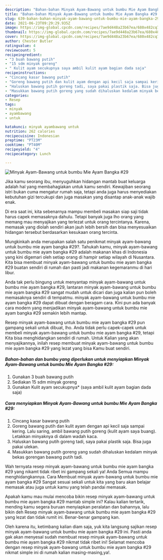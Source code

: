 ```yaml
---
description: "Bahan-bahan Minyak Ayam-Bawang untuk bumbu Mie Ayam Bangka #29 yang lezat dan Mudah Dibuat"
title: "Bahan-bahan Minyak Ayam-Bawang untuk bumbu Mie Ayam Bangka #29 yang lezat dan Mudah Dibuat"
slug: 639-bahan-bahan-minyak-ayam-bawang-untuk-bumbu-mie-ayam-bangka-29-yang-lezat-dan-mudah-dibuat
date: 2021-06-23T09:29:29.935Z
image: https://img-global.cpcdn.com/recipes/7ae9d448a23b67ea/680x482cq70/minyak-ayam-bawang-untuk-bumbu-mie-ayam-bangka-29-foto-resep-utama.jpg
thumbnail: https://img-global.cpcdn.com/recipes/7ae9d448a23b67ea/680x482cq70/minyak-ayam-bawang-untuk-bumbu-mie-ayam-bangka-29-foto-resep-utama.jpg
cover: https://img-global.cpcdn.com/recipes/7ae9d448a23b67ea/680x482cq70/minyak-ayam-bawang-untuk-bumbu-mie-ayam-bangka-29-foto-resep-utama.jpg
author: Chester Butler
ratingvalue: 4
reviewcount: 5
recipeingredient:
- "3 buah bawang putih"
- "15 sdm minyak goreng"
- " Kulit ayam secukupnya saya ambil kulit ayam bagian dada saja"
recipeinstructions:
- "Cincang kasar bawang putih"
- "Goreng bawang putih dan kulit ayam dengan api kecil saja sampai kering. Lalu saring, ambil bawang putih goreng (kulit ayam saya buang). Letakkan minyaknya di dalam wadah kaca."
- "Haluskan bawang putih goreng tadi, saya pakai plastik saja. Bisa juga pakai ulekan."
- "Masukkan bawang putih goreng yang sudah dihaluskan kedalam minyak bekas gorengan bawang putih tadi."
categories:
- Resep
tags:
- minyak
- ayambawang
- untuk

katakunci: minyak ayambawang untuk 
nutrition: 262 calories
recipecuisine: Indonesian
preptime: "PT23M"
cooktime: "PT40M"
recipeyield: "4"
recipecategory: Lunch

---
```



![Minyak Ayam-Bawang untuk bumbu Mie Ayam Bangka #29](https://img-global.cpcdn.com/recipes/7ae9d448a23b67ea/680x482cq70/minyak-ayam-bawang-untuk-bumbu-mie-ayam-bangka-29-foto-resep-utama.jpg)

Jika kamu seorang ibu, menyuguhkan hidangan mantab buat keluarga adalah hal yang membahagiakan untuk kamu sendiri. Kewajiban seorang istri bukan cuma mengatur rumah saja, tetapi anda juga harus menyediakan kebutuhan gizi tercukupi dan juga masakan yang disantap anak-anak wajib enak.

Di era  saat ini, kita sebenarnya mampu membeli masakan siap saji tidak harus capek memasaknya dahulu. Tetapi banyak juga lho orang yang memang mau menyajikan yang terlezat untuk orang tercintanya. Karena, memasak yang diolah sendiri akan jauh lebih bersih dan bisa menyesuaikan hidangan tersebut berdasarkan kesukaan orang tercinta. 



Mungkinkah anda merupakan salah satu penikmat minyak ayam-bawang untuk bumbu mie ayam bangka #29?. Tahukah kamu, minyak ayam-bawang untuk bumbu mie ayam bangka #29 adalah makanan khas di Indonesia yang kini digemari oleh setiap orang di hampir setiap wilayah di Nusantara. Kita bisa membuat minyak ayam-bawang untuk bumbu mie ayam bangka #29 buatan sendiri di rumah dan pasti jadi makanan kegemaranmu di hari libur.

Anda tak perlu bingung untuk menyantap minyak ayam-bawang untuk bumbu mie ayam bangka #29, lantaran minyak ayam-bawang untuk bumbu mie ayam bangka #29 sangat mudah untuk dicari dan juga kalian pun boleh memasaknya sendiri di tempatmu. minyak ayam-bawang untuk bumbu mie ayam bangka #29 dapat dibuat dengan beragam cara. Kini pun ada banyak cara modern yang menjadikan minyak ayam-bawang untuk bumbu mie ayam bangka #29 semakin lebih mantap.

Resep minyak ayam-bawang untuk bumbu mie ayam bangka #29 pun gampang sekali untuk dibuat, lho. Anda tidak perlu capek-capek untuk membeli minyak ayam-bawang untuk bumbu mie ayam bangka #29, tetapi Kita bisa menghidangkan sendiri di rumah. Untuk Kalian yang akan menyajikannya, inilah resep membuat minyak ayam-bawang untuk bumbu mie ayam bangka #29 yang lezat yang bisa Kamu buat sendiri.

<!--inarticleads1-->

##### Bahan-bahan dan bumbu yang diperlukan untuk menyiapkan Minyak Ayam-Bawang untuk bumbu Mie Ayam Bangka #29:

1. Gunakan 3 buah bawang putih
1. Sediakan 15 sdm minyak goreng
1. Gunakan  Kulit ayam secukupnya* (saya ambil kulit ayam bagian dada saja)




<!--inarticleads2-->

##### Cara menyiapkan Minyak Ayam-Bawang untuk bumbu Mie Ayam Bangka #29:

1. Cincang kasar bawang putih
1. Goreng bawang putih dan kulit ayam dengan api kecil saja sampai kering. Lalu saring, ambil bawang putih goreng (kulit ayam saya buang). Letakkan minyaknya di dalam wadah kaca.
1. Haluskan bawang putih goreng tadi, saya pakai plastik saja. Bisa juga pakai ulekan.
1. Masukkan bawang putih goreng yang sudah dihaluskan kedalam minyak bekas gorengan bawang putih tadi.




Wah ternyata resep minyak ayam-bawang untuk bumbu mie ayam bangka #29 yang nikamt tidak ribet ini gampang sekali ya! Anda Semua mampu menghidangkannya. Cara Membuat minyak ayam-bawang untuk bumbu mie ayam bangka #29 Sangat sesuai sekali untuk kita yang baru akan belajar memasak atau juga untuk kamu yang telah pandai memasak.

Apakah kamu mau mulai mencoba bikin resep minyak ayam-bawang untuk bumbu mie ayam bangka #29 mantab simple ini? Kalau kalian tertarik, mending kamu segera buruan menyiapkan peralatan dan bahannya, lalu bikin deh Resep minyak ayam-bawang untuk bumbu mie ayam bangka #29 yang lezat dan tidak rumit ini. Benar-benar gampang kan. 

Oleh karena itu, ketimbang kalian diam saja, yuk kita langsung sajikan resep minyak ayam-bawang untuk bumbu mie ayam bangka #29 ini. Pasti anda gak akan menyesal sudah membuat resep minyak ayam-bawang untuk bumbu mie ayam bangka #29 nikmat tidak ribet ini! Selamat mencoba dengan resep minyak ayam-bawang untuk bumbu mie ayam bangka #29 nikmat simple ini di rumah kalian masing-masing,ya!.

